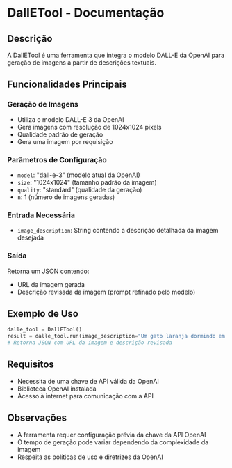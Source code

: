 # DallETool - Documentação

## Descrição
A DallETool é uma ferramenta que integra o modelo DALL-E da OpenAI para geração de imagens a partir de descrições textuais.

## Funcionalidades Principais

### Geração de Imagens
- Utiliza o modelo DALL-E 3 da OpenAI
- Gera imagens com resolução de 1024x1024 pixels
- Qualidade padrão de geração
- Gera uma imagem por requisição

### Parâmetros de Configuração
- `model`: "dall-e-3" (modelo atual da OpenAI)
- `size`: "1024x1024" (tamanho padrão da imagem)
- `quality`: "standard" (qualidade da geração)
- `n`: 1 (número de imagens geradas)

### Entrada Necessária
- `image_description`: String contendo a descrição detalhada da imagem desejada

### Saída
Retorna um JSON contendo:
- URL da imagem gerada
- Descrição revisada da imagem (prompt refinado pelo modelo)

## Exemplo de Uso
```python
dalle_tool = DallETool()
result = dalle_tool.run(image_description="Um gato laranja dormindo em uma almofada azul")
# Retorna JSON com URL da imagem e descrição revisada
```

## Requisitos
- Necessita de uma chave de API válida da OpenAI
- Biblioteca OpenAI instalada
- Acesso à internet para comunicação com a API

## Observações
- A ferramenta requer configuração prévia da chave da API OpenAI
- O tempo de geração pode variar dependendo da complexidade da imagem
- Respeita as políticas de uso e diretrizes da OpenAI
